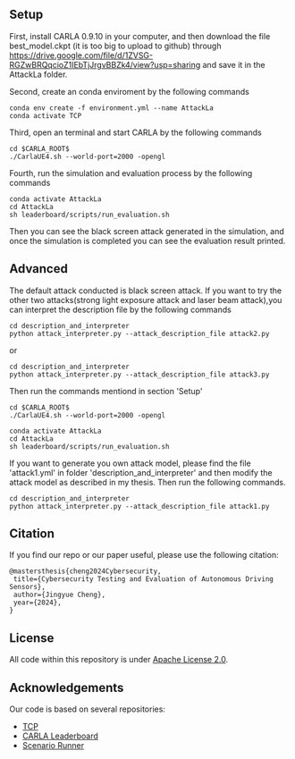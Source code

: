 ## Setup

First, install CARLA 0.9.10 in your computer, and then download the file best_model.ckpt (it is too big to upload to github) through https://drive.google.com/file/d/1ZVSG-RGZwBRQqcioZ1IEbTjJrgvBBZk4/view?usp=sharing and save it in the AttackLa folder.

Second, create an conda enviroment by the following commands

```
conda env create -f environment.yml --name AttackLa
conda activate TCP
```
Third, open an terminal and start CARLA by the following commands
```
cd $CARLA_ROOT$
./CarlaUE4.sh --world-port=2000 -opengl
```
Fourth, run the simulation and evaluation process by the following commands
```
conda activate AttackLa
cd AttackLa
sh leaderboard/scripts/run_evaluation.sh
```
Then you can see the black screen attack generated in the simulation, and once the simulation is completed you can see the evaluation result printed.

## Advanced

The default attack conducted is black screen attack. If you want to try the other two attacks(strong light exposure attack and laser beam attack),you can interpret the description file by the following commands
```
cd description_and_interpreter
python attack_interpreter.py --attack_description_file attack2.py
```
or 
```
cd description_and_interpreter
python attack_interpreter.py --attack_description_file attack3.py
```
Then run the commands mentiond in section 'Setup'
```
cd $CARLA_ROOT$
./CarlaUE4.sh --world-port=2000 -opengl
```
```
conda activate AttackLa
cd AttackLa
sh leaderboard/scripts/run_evaluation.sh
```

If you want to generate you own attack model, please find the file 'attack1.yml' in folder 'description_and_interpreter' and then modify the attack model as described in my thesis. Then run the following commands.
```
cd description_and_interpreter
python attack_interpreter.py --attack_description_file attack1.py
```

## Citation

If you find our repo or our paper useful, please use the following citation:

```
@mastersthesis{cheng2024Cybersecurity,
 title={Cybersecurity Testing and Evaluation of Autonomous Driving Sensors}, 
 author={Jingyue Cheng},
 year={2024},
}
```

## License
All code within this repository is under [Apache License 2.0](https://www.apache.org/licenses/LICENSE-2.0).

## Acknowledgements

Our code is based on several repositories:
- [TCP](https://github.com/OpenDriveLab/TCP/tree/main)
- [CARLA Leaderboard](https://github.com/carla-simulator/leaderboard)
- [Scenario Runner](https://github.com/carla-simulator/scenario_runner)
